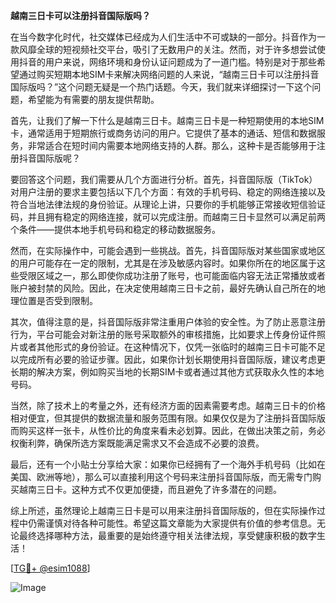 **越南三日卡可以注册抖音国际版吗？**

在当今数字化时代，社交媒体已经成为人们生活中不可或缺的一部分。抖音作为一款风靡全球的短视频社交平台，吸引了无数用户的关注。然而，对于许多想尝试使用抖音的用户来说，网络环境和身份认证问题成为了一道门槛。特别是对于那些希望通过购买短期本地SIM卡来解决网络问题的人来说，“越南三日卡可以注册抖音国际版吗？”这个问题无疑是一个热门话题。今天，我们就来详细探讨一下这个问题，希望能为有需要的朋友提供帮助。

首先，让我们了解一下什么是越南三日卡。越南三日卡是一种短期使用的本地SIM卡，通常适用于短期旅行或商务访问的用户。它提供了基本的通话、短信和数据服务，非常适合在短时间内需要本地网络支持的人群。那么，这种卡是否能够用于注册抖音国际版呢？

要回答这个问题，我们需要从几个方面进行分析。首先，抖音国际版（TikTok）对用户注册的要求主要包括以下几个方面：有效的手机号码、稳定的网络连接以及符合当地法律法规的身份验证。从理论上讲，只要你的手机能够正常接收短信验证码，并且拥有稳定的网络连接，就可以完成注册。而越南三日卡显然可以满足前两个条件——提供本地手机号码和稳定的移动数据服务。

然而，在实际操作中，可能会遇到一些挑战。首先，抖音国际版对某些国家或地区的用户可能存在一定的限制，尤其是在涉及敏感内容时。如果你所在的地区属于这些受限区域之一，那么即使你成功注册了账号，也可能面临内容无法正常播放或者账户被封禁的风险。因此，在决定使用越南三日卡之前，最好先确认自己所在的地理位置是否受到限制。

其次，值得注意的是，抖音国际版非常注重用户体验的安全性。为了防止恶意注册行为，平台可能会对新注册的账号采取额外的审核措施，比如要求上传身份证件照片或者其他形式的身份验证。在这种情况下，仅凭一张临时的越南三日卡可能不足以完成所有必要的验证步骤。因此，如果你计划长期使用抖音国际版，建议考虑更长期的解决方案，例如购买当地的长期SIM卡或者通过其他方式获取永久性的本地号码。

当然，除了技术上的考量之外，还有经济方面的因素需要考虑。越南三日卡的价格相对便宜，但其提供的数据流量和服务范围有限。如果仅仅是为了注册抖音国际版而购买这样一张卡，从性价比的角度来看未必划算。因此，在做出决策之前，务必权衡利弊，确保所选方案既能满足需求又不会造成不必要的浪费。

最后，还有一个小贴士分享给大家：如果你已经拥有了一个海外手机号码（比如在美国、欧洲等地），那么可以直接利用这个号码来注册抖音国际版，而无需专门购买越南三日卡。这种方式不仅更加便捷，而且避免了许多潜在的问题。

综上所述，虽然理论上越南三日卡是可以用来注册抖音国际版的，但在实际操作过程中仍需谨慎对待各种可能性。希望这篇文章能为大家提供有价值的参考信息。无论最终选择哪种方法，最重要的是始终遵守相关法律法规，享受健康积极的数字生活！

[[TG💪+ @esim1088](https://t.me/s/esim1088)]

![Image](https://i.postimg.cc/4NQfJmqS/Snipaste-2025-05-13-00-14-12.png)